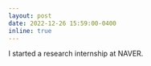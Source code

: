 ```yaml
---
layout: post
date: 2022-12-26 15:59:00-0400
inline: true
---
```


I started a research internship at NAVER.
